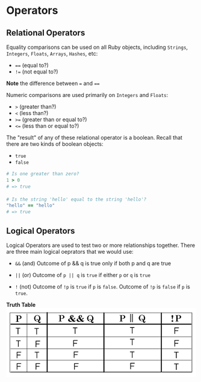 # Operators

## Relational Operators
Equality comparisons can be used on all Ruby objects, including `Strings`, `Integers`, `Floats`, `Arrays`, `Hashes`, etc:
- `==` (equal to?)
- `!=` (not equal to?)

**Note** the difference between `=` and `==`

Numeric comparisons are used primarily on `Integers` and `Floats`:
- `>`  (greater than?)
- `<`  (less than?)
- `>=` (greater than or equal to?)
- `<=` (less than or equal to?)

The "result" of any of these relational operator is a boolean. Recall that there are two kinds of boolean objects:
- `true`
- `false`

```ruby
# Is one greater than zero?
1 > 0
# => true

# Is the string 'hello' equal to the string 'hello'?
"hello" == "hello"
# => true
```

## Logical Operators
Logical Operators are used to test two or more relationships together. There are three main logical oeprators that we would use:  
- `&&` 	(and)
	Outcome of p && q is true only if both p and q are true

- `||` 	(or)
	Outcome of `p || q` is `true` if either `p` or `q` is `true`

- `!` 	(not)
	Outcome of `!p` is `true` if `p` is `false`. Outcome of `!p` is `false` if `p` is `true`.

**Truth Table**
![truth table](../images/truth-table.gif)
